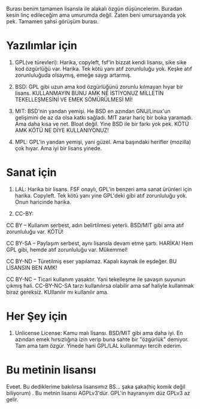 Burası benim tamamen lisansla ile alakalı özgün düşüncelerim. Buradan kesin linç edileceğim ama umurumda değil. Zaten beni umursayanda yok pek. Tamamen şahsi görüşüm burası.

# Yazılımlar için

1. GPL(ve türevleri): Harika, copyleft, fsf'in bizzat kendi lisansı, sike sike kod özgürlüğü var. Harika. Tek kötü yanı atıf zorunluluğu yok. Keşke atıf zorunluluğuda olsaymış, emeğe saygı artarmış.

2. BSD: GPL gibi uzun ama kod özgürlüğünü zorunlu kılmayan hıyar bir lisans. KULLANMAYIN BUNU AMK NE İSTİYONUZ MİLLETİN TEKELLEŞMESİNİ VE EMEK SÖMÜRÜLMESİ Mİ!

3. MIT: BSD'nin yandan yemişi. He BSD en azından GNU/Linux'un gelişimini de az da olsa katkı sağladı. MIT zarar hariç bir boka yaramadı. Ama daha kısa ve net. Bloat değil. Yine BSD ile bir farkı yok pek. KÖTÜ AMK KÖTÜ NE DİYE KULLANIYONUZ!

4. MPL: GPL'in yandan yemişi, yani güzel. Ama başındaki herifler (mozilla) çok hıyar. Ama iyi bir lisans yinede.

# Sanat için

1. LAL: Harika bir lisans. FSF onaylı, GPL'in benzeri ama sanat ürünleri için harika. Copyleft. Tek kötü yanı yine GPL'deki gibi atıf zorunluluğu yok. Onun haricinde harika.

2. CC-BY:

CC BY – Kullanım serbest, adın belirtilmesi yeterli. BSD/MIT gibi ama atıf zorunluluğu var. KÖTÜ!

CC BY-SA – Paylaşım serbest, aynı lisansla devam etme şartı. HARİKA! Hem GPL gibi, hemde atıf zorunluluğu var. Mükemmel!

CC BY-ND – Türetilmiş eser yapılamaz. Kapalı kaynak ile eşdeğer. BU LİSANSIN BEN AMK!

CC BY-NC – Ticari kullanım yasaktır. Yani tekelleşme ile savaşın suyunun çıkmış hali. CC-BY-NC-SA tarzı kullanılırsa olabilir ama saf haliyle kullanmak biraz gereksiz. KUllanılır mı kullanılır ama.

# Her Şey için

1. Unlicense License: Kamu malı lisansı. BSD/MIT gibi ama daha iyi. En azından emek hırsızlığına izin verip buna sahte bir "özgürlük" demiyor. Tam ama tam özgür. Yinede hani GPL/LAL kullanmayı tercih ederim.

# Bu metinin lisansı
Eveet. Bu dediklerime bakılırsa lisansımız BS... şaka şaka(hiç komik değil biliyorum) . Bu metnin lisansı AGPLv3'dür. GPL'in hayranıyım düz GPLv3 az gelir.

